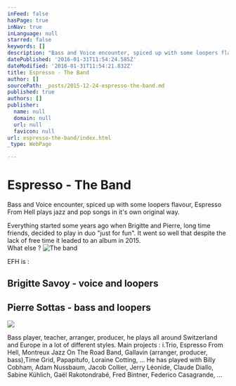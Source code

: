 ```yaml
---
inFeed: false
hasPage: true
inNav: true
inLanguage: null
starred: false
keywords: []
description: "Bass and Voice encounter, spiced up with some loopers flavour, Espresso From Hell plays jazz and pop songs in it's own original way.  Everything started some years ago when Brigitte and Pierre, long time friends, decided to play in duo \"just for fun\". It went so well that despite the lack of free time it leaded to an album in 2015. What else ?"
datePublished: '2016-01-31T11:54:24.585Z'
dateModified: '2016-01-31T11:54:21.832Z'
title: Espresso - The Band
author: []
sourcePath: _posts/2015-12-24-espresso-the-band.md
published: true
authors: []
publisher:
  name: null
  domain: null
  url: null
  favicon: null
url: espresso-the-band/index.html
_type: WebPage

---
```

# Espresso - The Band

Bass and Voice encounter, spiced up with some loopers
flavour, Espresso From Hell plays jazz and pop songs in it's own original way.

Everything started some years ago when Brigitte and Pierre,
long time friends, decided to play in duo "just for fun". It went so
well that despite the lack of free time it leaded to an album in 2015\.  
What else ?
![The band](https://the-grid-user-content.s3-us-west-2.amazonaws.com/8cecab24-b587-486b-a80a-0f4088f81c24.JPG)

EFH is :

## Brigitte Savoy - voice and loopers

## Pierre Sottas - bass and loopers
![](https://the-grid-user-content.s3-us-west-2.amazonaws.com/2f536687-9220-45c3-8bc5-a26c9417ab34.jpg)

Bass player, teacher, arranger, producer, he plays all around Switzerland and Europe in a lot of different styles. Main projects : i.Trio, Espresso From Hell, Montreux Jazz On The Road Band, Gallavin (arranger, producer, bass),Time Grid, Papapitufo, Loraine Cotting, ... He has played with Billy Cobham, Adam Nussbaum, Jacob Collier, Jerry Léonide, Claude Diallo, Sabine Kühlich, Gaël Rakotondrabé, Fred Bintner, Federico Casagrande, ...